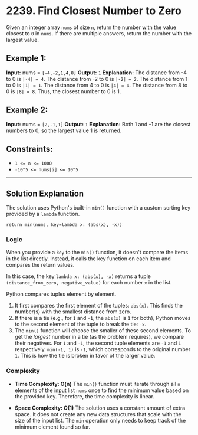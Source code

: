 # 2239. Find Closest Number to Zero

Given an integer array `nums` of size `n`, return the number with the value closest to `0` in `nums`. If there are multiple answers, return the number with the largest value.

## Example 1:

**Input:** nums = `[-4,-2,1,4,8]`
**Output:** `1`
**Explanation:**
The distance from -4 to 0 is `|-4| = 4`.
The distance from -2 to 0 is `|-2| = 2`.
The distance from 1 to 0 is `|1| = 1`.
The distance from 4 to 0 is `|4| = 4`.
The distance from 8 to 0 is `|8| = 8`.
Thus, the closest number to 0 is 1.

## Example 2:

**Input:** nums = `[2,-1,1]`
**Output:** `1`
**Explanation:**
Both 1 and -1 are the closest numbers to 0, so the largest value 1 is returned.

## Constraints:

*   `1 <= n <= 1000`
*   `-10^5 <= nums[i] <= 10^5`

---

## Solution Explanation

The solution uses Python's built-in `min()` function with a custom sorting key provided by a `lambda` function.

`return min(nums, key=lambda x: (abs(x), -x))`

### Logic

When you provide a `key` to the `min()` function, it doesn't compare the items in the list directly. Instead, it calls the key function on each item and compares the return values.

In this case, the key `lambda x: (abs(x), -x)` returns a tuple `(distance_from_zero, negative_value)` for each number `x` in the list.

Python compares tuples element by element. 

1.  It first compares the first element of the tuples: `abs(x)`. This finds the number(s) with the smallest distance from zero.
2.  If there is a tie (e.g., for `1` and `-1`, the `abs(x)` is `1` for both), Python moves to the second element of the tuple to break the tie: `-x`.
3.  The `min()` function will choose the smaller of these second elements. To get the *largest* number in a tie (as the problem requires), we compare their negatives. For `1` and `-1`, the second tuple elements are `-1` and `1` respectively. `min(-1, 1)` is `-1`, which corresponds to the original number `1`. This is how the tie is broken in favor of the larger value.

### Complexity

*   **Time Complexity: O(n)**
    The `min()` function must iterate through all `n` elements of the input list `nums` once to find the minimum value based on the provided key. Therefore, the time complexity is linear.

*   **Space Complexity: O(1)**
    The solution uses a constant amount of extra space. It does not create any new data structures that scale with the size of the input list. The `min` operation only needs to keep track of the minimum element found so far.